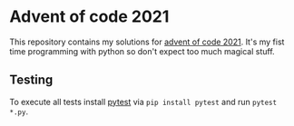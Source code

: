 # Advent of code 2021

This repository contains my solutions for [advent of code 2021](https://adventofcode.com/2021).
It's my fist time programming with python so don't expect too much magical stuff. 

## Testing
To execute all tests install [pytest](https://pypi.org/project/pytest/) via `pip install pytest` and run `pytest *.py`.